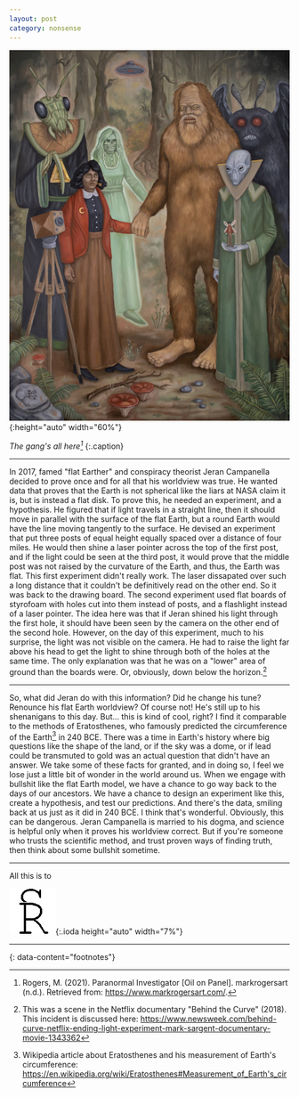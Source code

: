 ```yaml
---
layout: post
category: nonsense
---
```

![paranormal investigator](..\assets\images\a-case-for-thinking-about-bullshit\paranormalinvestigator.jpg){:height="auto" width="60%"}

_The gang's all here[^1]_
{:.caption}

---

In 2017, famed "flat Earther" and conspiracy theorist Jeran Campanella decided to prove once and for all that his worldview was true. He wanted data that proves that the Earth is not spherical like the liars at NASA claim it is, but is instead a flat disk. To prove this, he needed an experiment, and a hypothesis. He figured that if light travels in a straight line, then it should move in parallel with the surface of the flat Earth, but a round Earth would have the line moving tangently to the surface. He devised an experiment that put three posts of equal height equally spaced over a distance of four miles. He would then shine a laser pointer across the top of the first post, and if the light could be seen at the third post, it would prove that the middle post was not raised by the curvature of the Earth, and thus, the Earth was flat. This first experiment didn't really work. The laser dissapated over such a long distance that it couldn't be definitively read on the other end. So it was back to the drawing board. The second experiment used flat boards of styrofoam with holes cut into them instead of posts, and a flashlight instead of a laser pointer. The idea here was that if Jeran shined his light through the first hole, it should have been seen by the camera on the other end of the second hole. However, on the day of this experiment, much to his surprise, the light was not visible on the camera. He had to raise the light far above his head to get the light to shine through both of the holes at the same time. The only explanation was that he was on a "lower" area of ground than the boards were. Or, obviously, down below the horizon.[^2]

---

So, what did Jeran do with this information? Did he change his tune? Renounce his flat Earth worldview? Of course not! He's still up to his shenanigans to this day. But... this is kind of cool, right? I find it comparable to the methods of Eratosthenes, who famously predicted the circumference of the Earth[^3] in 240 BCE. There was a time in Earth's history where big questions like the shape of the land, or if the sky was a dome, or if lead could be transmuted to gold was an actual question that didn't have an answer. We take some of these facts for granted, and in doing so, I feel we lose just a little bit of wonder in the world around us. When we engage with bullshit like the flat Earth model, we have a chance to go way back to the days of our ancestors. We have a chance to design an experiment like this, create a hypothesis, and test our predictions. And there's the data, smiling back at us just as it did in 240 BCE. I think that's wonderful. Obviously, this can be dangerous. Jeran Campanella is married to his dogma, and science is helpful only when it proves his worldview correct. But if you're someone who trusts the scientific method, and trust proven ways of finding truth, then think about some bullshit sometime.

---

All this is to 

![logo](../logo.png){:.ioda height="auto" width="7%"}

---
{: data-content="footnotes"}

[^1]: Rogers, M. (2021). Paranormal Investigator [Oil on Panel]. markrogersart (n.d.). Retrieved from: <https://www.markrogersart.com/>.
[^2]: This was a scene in the Netflix documentary "Behind the Curve" (2018). This incident is discussed here: <https://www.newsweek.com/behind-curve-netflix-ending-light-experiment-mark-sargent-documentary-movie-1343362>
[^3]: Wikipedia article about Eratosthenes and his measurement of Earth's circumference: <https://en.wikipedia.org/wiki/Eratosthenes#Measurement_of_Earth's_circumference>
